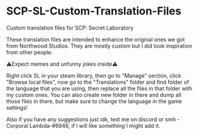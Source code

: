 # SCP-SL-Custom-Translation-Files
Custom translation files for SCP: Secret Laboratory

These translation files are intended to enhance the original ones we got from Northwood Studios.
They are mostly custom but I did took inspiration from other people.

⚠️Expect memes and unfunny jokes inside⚠️


Right click SL in your steam library, then go to "Manage" section, click "Browse local files", now go to the "Translations" folder and find folder of the language that
you are using, then replace all the files in that folder with my custom ones.
You can also create new folder in there and dump all those files in there, but make sure to change the language in the game settings!

Also if you have any suggestions just idk, text me on discord or smh -Corporal Lambda-#6948, if I will like something I might add it. 
